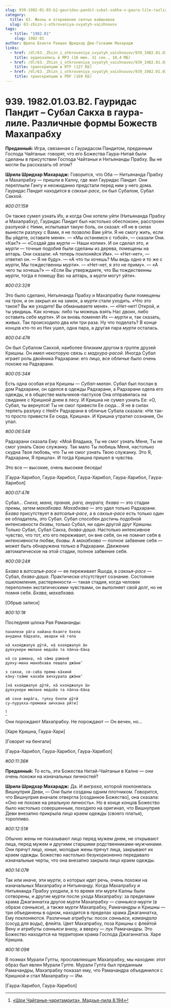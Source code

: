 ```yaml
---
slug: 939-1982-01-03-b2-gauridas-pandit-subal-sakha-v-gaura-lile-razlichnye-formy-bozhestv-mahaprabhu
category:
  title: 63. Жизнь и откровения святых вайшнавов
  slug: 63-zhizn-i-otkroveniya-svyatyh-vaishnavov
tags:
  - title: "1982.01"
    slug: 1982-01
author: Шрила Бхакти Ракшак Шридхар Дев-Госвами Махарадж
links:
  - href: /dl/63._Zhizn_i_otkroveniya_svyatyh_vaishnavov/939_1982.01.03.B2_SridharMj_Gauridas_Pandit__Subal_Sakha_v_gaura-lile_Razlichnye_formy_Bozhestv_Mahaprabhu.mp3
    title: аудиозапись в MP3 (16 мин. 31 сек., 10,4 МБ)
  - href: /dl/63._Zhizn_i_otkroveniya_svyatyh_vaishnavov/939_1982.01.03.B2_SridharMj_Gauridas_Pandit__Subal_Sakha_v_gaura-lile_Razlichnye_formy_Bozhestv_Mahaprabhu.rtf
    title: транскрипцию в RTF (127 КБ)
  - href: /dl/63._Zhizn_i_otkroveniya_svyatyh_vaishnavov/939_1982.01.03.B2_SridharMj_Gauridas_Pandit__Subal_Sakha_v_gaura-lile_Razlichnye_formy_Bozhestv_Mahaprabhu.pdf
    title: транскрипцию в PDF (169 КБ)
---
```


# 939. 1982.01.03.B2. Гауридас Пандит – Субал Сакха в гаура-лиле. Различные формы  Божеств Махапрабху

**Преданный:** Игра, связанная с Гауридасом Пандитом, преданным Господа Чайтаньи: говорят, что его Божества Гаура-Нитай были сделаны в присутствии Господа Чайтаньи и Нитьянанды Прабху. Вы не могли бы рассказать об этом?

**Шрила Шридхар Махарадж:** Говорится, что Оба — Нитьянанда Прабху и Махапрабху — пришли в Калну, где жил Гауридас Пандит. Они переплыли Гангу и неожиданно предстали перед ним у него дома. Гауридас Пандит находится в *сакхья-расе*, он был Субалом, Субал Сакхой.

*#00:01:15#*

Он также сумел узнать Их, и когда Они хотели уйти (Нитьянанда Прабху и Махапрабху), Гауридас Пандит был настолько обеспокоен, расстроен разлукой с Ними, испытывал такую боль, он сказал: «Я не в силах вынести разлуку с Вами, я не позволю Вам уйти. Я не смогу жить, если Вы уйдете, оставите меня». — «Мы останемся с тобой», — сказали Они. «Как?» — «Создай два *мурти* — Наши копии». И он сделал это, и *мурти* — точные подобия были сделаны из дерева, помещены на алтарь. Они сказали: «А теперь поклоняйся Им». — «Нет-нет», — ответил он. — Я не буду». — «А что ты хочешь? Мы ведь одно и то же с *мурти*, Мы тождественны *мурти*». — «Нет-нет, я это не приму». — «А чего ты хочешь?» — «Если Вы утверждаете, что Вы тождественны *мурти*, тогда я помещу Вас на алтарь, а *мурти* могут уйти».

*#00:03:32#*

Это было сделано, Нитьянанда Прабху и Махапрабху были помещены на трон, и он закрыл их на замок, а *мурти* стали уходить. «Что это такое? Вы же уходите! Вы обманываете меня». — «Нет-нет! Открой, и ты увидишь. Как хочешь: либо ты можешь взять Нас двоих, либо оставить себе *мурти*». И он вновь поменял Их — *мурти* и, так сказать, живых. Так происходило два или три раза. Ну что поделать? В конце концов кто-то из Них ушел, одна пара, а другая пара *мурти* осталась.

*#00:04:47#*

Он был Субалом Сакхой, наиболее близким другом в группе друзей Кришны. Он имел некоторую связь с *мадхура-расой*. Иногда Субал играет роль двойника Радхарани: его лицо, все обличье было очень похоже на Радхарани.

*#00:05:34#*

Есть одна особая игра Кришны — *Субал-милан*. Субал был послан в дом Радхарани, он оделся в одежды Радхарани, а Радхарани одела его одежды, и в обществе мальчиков-пастухов Она отправилась на свидание с Кришной днем в лесу. И Кришна не сумел узнать Ее: «О, Субал, ты вернулся! Ты не смог привести Ее сюда… Я не в силах терпеть разлуку с Ней!» Радхарани в обличье Субала сказала: «Не так-то просто привести Ее сюда, Кришна». И Кришна утратил сознание, Он упал.

*#00:06:54#*

Радхарани сказала Ему: «Мой Владыка, Ты не смог узнать Меня, Ты не смог узнать Свою служанку. Так мало Ты любишь Меня, настолько скудна Твоя любовь, что Ты не смог узнать Твою служанку. Это Я, Радхарани, Я пришла». И тогда Кришна пришел в чувства.

Это все — высокие, очень высокие беседы!

[Гаура-Харибол, Гаура-Харибол, Гаура-Харибол, Гаура-Харибол, Гаура-Харибол]

*#00:07:47#*

Субал… *Снеха, мана, праная, рага, анурага, бхава* — это стадии *премы*, затем *махабхава*. *Махабхава* — это удел только Радхарани. *Бхава* присутствует в *ватсалья-расе*, а в *сакхья-расе* есть только один ее обладатель, это Субал. Субал способен достичь подобной интенсивности *бхавы*, только Субал, ни один другой друг Кришны. Только Субал, Субал Сакха, *бхава-даша*. Настолько интенсивное чувство, что тот, кто его переживает, он вне себя, он не помнит себя в интенсивности любви, *бхавы*. А *махабхава* — полное забвение себя — может быть обнаружена только в Радхарани. Движение автоматическое на этой стадии, полное забвение себя.

*#00:09:24#*

*Бхава* в *ватсалья-расе* — ее переживает Яшода, в *сакхья-расе* — Субал, *бхава-даша*. Практически отсутствует сознание. Состояние ошеломления, растерянности — такая стадия, когда человек переполнен экстатическими чувствами, он выполняет свой долг, но не помня себя. *Бхава*, *махабхава.*

[Обрыв записи]

*#00:10:1#*

Последняя шлока Рая Рамананды:

    пахилехи ра̄га найана-бхан̇ге бхела
    анудина ба̄д̣хала, авадхи на̄ гела

    на̄ кхон̇джалун̇ дӯтӣ, на̄ кхон̇джалун̇ а̄н
    дун̇хукери милане мадхйа та па̄н̇ча-ба̄н̣а

    на̄ со раман̣а, на̄ ха̄ма раман̣ӣ
    дун̇ху-мана манобхава пеш̣ала джа̄ни’

    э сакхи, се-саба према-ка̄хинӣ
    ка̄ну-т̣ха̄ме кахаби вичхурала джа̄ни’

    [на̄ кхон̇джалун̇ дӯтӣ, на̄ кхон̇джалун̇ а̄н
    дун̇хукери милане мадхйа та па̄н̇ча-ба̄н̣а

    аб сохи вира̄га, тун̇ху бхели дӯтӣ
    су-пурукха-премаки аичхана рӣти]
[^_ftn1]

Они порождают Махапрабху. Не порождают — Он вечен, но…

[Харе Кришна, Гаура-Хари]

[Говорит на бенгали]

[Гаура-Харибол, Гаура-Харибол, Гаура-Харибол]

*#00:11:36#*

**Преданный:** То есть, эти Божества Нитай-Чайтаньи в Калне — они очень похожи на изначальных личностей?

**Шрила Шридхар Махарадж:** Да. И *виграха*, которой поклонялась Вишнуприя Деви, — Они были созданы одним плотником. Говорится, что Вишнуприя вначале отвергла [созданное Божество], она сказала: «Оно не похоже на реальную личность». Но в конце концов Божество было настолько совершенным, походило на оригинал, что Вишнуприя Деви внезапно прикрыла лицо краем одежды (своего платья), торопливо.

*#00:12:51#*

Обычно жены не показывают лицо перед мужем днем, не открывают лица, перед мужем и другими старшими родственниками-мужчинами. Они прячут лицо, юные, молодые жены прячут лица, закрывают их краем одежды. Божество настолько безукоризненно передавало изначальные черты, что она внезапно закрыла лицо краем одежды.

*#00:14:07#*

Так или иначе, эти *мурти*, о которых идет речь, очень похожи на изначальных Махапрабху и Нитьянанду. Когда Махапрабху и Нитьянанда Прабху уходили, в то время эти мурти Калны были сотворены, и другие *мурти* после ухода Махапрабху: за пределами храма Джаганнатха другое *мурти* Махапрабху — *санньяса-мурти* (в образе *санньяси*), а также *мурти* Махапрабху, Рамачандры и Кришны — три объединены в одном, находится в пределах храма Джаганнатха, Ему поклоняются. Различные атрибуты: посох *санньяси*, *камандала* (сосуд для воды), флейта. Цвет Махапрабху, поза Кришны с флейтой Вену и атрибуты *санньяси* внизу, а вверху — лук Рамачандры. Это Божество находится на территории храма Господа Джаганнатха. Харе Кришна.

*#00:16:09#*

В поэмах Мурали Гупты, прославляющих Махапрабху, мы находим: этот образ был явлен Мурали Гупте. Мурали Гупта был преданным Рамачандры, Махапрабху показал ему, что Рамачандра объединился с Кришной и стал Махапрабху — Им.

[Гаура-Харибол, Гаура-Харибол]



[^_ftn1]: [«Шри Чайтанья-чаритамрита», Мадхья-лила 8.194](../notes/shri-chajtanya-charitamrita-madhya-lila/shri-chajtanya-charitamrita-madhya-lila-8-194.md)

